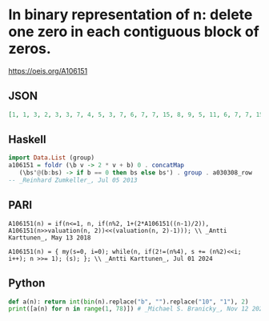 # In binary representation of n: delete one zero in each contiguous block of zeros\.
https://oeis.org/A106151
## JSON
```JSON
[1, 1, 3, 2, 3, 3, 7, 4, 5, 3, 7, 6, 7, 7, 15, 8, 9, 5, 11, 6, 7, 7, 15, 12, 13, 7, 15, 14, 15, 15, 31, 16, 17, 9, 19, 10, 11, 11, 23, 12, 13, 7, 15, 14, 15, 15, 31, 24, 25, 13, 27, 14, 15, 15, 31, 28, 29, 15, 31, 30, 31, 31, 63, 32, 33, 17, 35, 18, 19, 19, 39, 20, 21, 11, 23, 22, 23]
```
## Haskell
```Haskell
import Data.List (group)
a106151 = foldr (\b v -> 2 * v + b) 0 . concatMap
   (\bs'@(b:bs) -> if b == 0 then bs else bs') . group . a030308_row
-- _Reinhard Zumkeller_, Jul 05 2013
```
## PARI
```PARI
A106151(n) = if(n<=1, n, if(n%2, 1+(2*A106151((n-1)/2)), A106151(n>>valuation(n, 2))<<(valuation(n, 2)-1))); \\ _Antti Karttunen_, May 13 2018
```
```PARI
A106151(n) = { my(s=0, i=0); while(n, if(2!=(n%4), s += (n%2)<<i; i++); n >>= 1); (s); }; \\ _Antti Karttunen_, Jul 01 2024
```
## Python
```Python
def a(n): return int(bin(n).replace("b", "").replace("10", "1"), 2)
print([a(n) for n in range(1, 78)]) # _Michael S. Branicky_, Nov 12 2021
```

